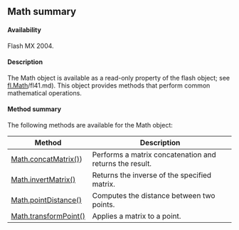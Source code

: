 ## Math summary

#### Availability

Flash MX 2004.

#### Description

The Math object is available as a read-only property of the flash object; see [fl.Math](#!AdobeDocs/developers-animatesdk-docs/test/flash_object_(fl)/fl41.md)/fl41.md). This object provides methods that perform common mathematical operations.

#### Method summary

The following methods are available for the Math object:

| **Method**                                  | **Description**                                         |
|---------------------------------------------|---------------------------------------------------------|
| [Math.concatMatrix()](#!AdobeDocs/developers-animatesdk-docs/test/Math_object/Math.md)) | Performs a matrix concatenation and returns the result. |
| [Math.invertMatrix()](#!AdobeDocs/developers-animatesdk-docs/test/Math_object/Math1.md)        | Returns the inverse of the specified matrix.            |
| [Math.pointDistance()](#!AdobeDocs/developers-animatesdk-docs/test/Math_object/Math2.md)       | Computes the distance between two points.               |
| [Math.transformPoint()](#!AdobeDocs/developers-animatesdk-docs/test/Math_object/Math3.md)      | Applies a matrix to a point.                            |

<span id="Math.concatMatrix()" class="anchor"></span>

